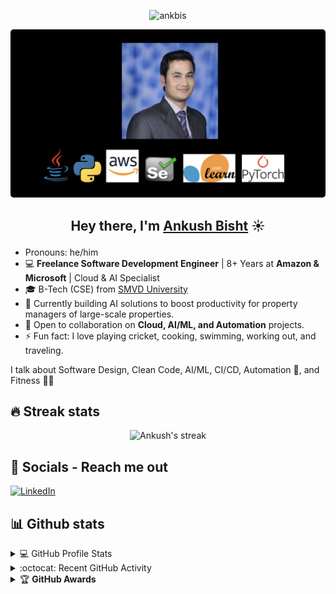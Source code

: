 <p align="center"> <img src="https://komarev.com/ghpvc/?username=ankbis" alt="ankbis" /> </p>

<a href="https://www.linkedin.com/in/ankushbisht/">
  <img src="https://github.com/ankbis/ankbis/blob/main/ankbis_github.png" style="border-radius:5px;" />
</a>

## <p align="center">Hey there, I'm [Ankush Bisht](https://www.linkedin.com/in/ankushbisht/) ☀️ </p>

- Pronouns: he/him
- :computer: **Freelance Software Development Engineer** | 8+ Years at **Amazon & Microsoft** | Cloud & AI Specialist
- :mortar_board: B-Tech (CSE) from [SMVD University](https://smvdu.ac.in/)
- 🌱 Currently building AI solutions to boost productivity for property managers of large-scale properties.
- 👯 Open to collaboration on **Cloud, AI/ML, and Automation** projects.
- ⚡ Fun fact: I love playing cricket, cooking, swimming, working out, and traveling.

<p>I talk about Software Design, Clean Code, AI/ML, CI/CD, Automation 🤖, and Fitness 🏃‍♂️</p>


## 🔥 Streak stats
<!-- GitHub Readme Streak Stats - https://github.com/DenverCoder1/github-readme-streak-stats -->
<p align="center">
    <img title="🔥 Get streak stats for your profile at git.io/streak-stats" alt="Ankush's streak" src="https://github-readme-streak-stats.herokuapp.com/?user=ankbis&theme=neon-dark&hide_border=true"/>
</p>



## 📱 Socials - Reach me out

[![LinkedIn](https://img.shields.io/badge/LinkedIn-0077B5?style=for-the-badge&logo=linkedin&logoColor=white)](https://www.linkedin.com/in/ankushbisht/)

## 📊 Github stats
<!-- https://github.com/anuraghazra/github-readme-stats -->
<details> 
  <summary>💻  GitHub Profile Stats</summary>
  <br/>
    <a href="https://github.com/anuraghazra/github-readme-stats"><img alt="Ankush's Github Stats" src="https://github-readme-stats.vercel.app/api?username=ankbis&show_icons=true&count_private=true&theme=react&hide_border=true&bg_color=1F222E&title_color=F85D7F&icon_color=F8D866" height="192px"/></a>
  <a href="https://github.com/anuraghazra/github-readme-stats"><img alt="Ankush's Top Languages" src="https://github-readme-stats.vercel.app/api/top-langs/?username=ankbis&langs_count=8&layout=compact&theme=react&hide_border=true&bg_color=1F222E&title_color=F85D7F&icon_color=F8D866" height="192px"/></a>
  <br/>
  <b>Note:</b> Top languages is only a metric of the languages my public code consists of and doesn't reflect experience or skill level.
</details>
<!-- https://github.com/ashutosh00710/github-readme-activity-graph -->
<details>
  <summary>:octocat:  Recent GitHub Activity</summary>
  <br/>
   <a href="https://github.com/ashutosh00710/github-readme-activity-graph"><img alt="Ankush's Activity Graph" src="https://activity-graph.herokuapp.com/graph?username=ankbis&custom_title=ankbis's%20Contribution%20Graph&bg_color=1F222E&color=F8D866&line=F85D7F&point=FFFFFF&hide_border=true" /></a>
  <br/>
</details>
<details>
    <summary>&#127942 <b>GitHub Awards</b></summary>
  
![Github Trophy](https://github-profile-trophy.vercel.app/?username=ankbis)
  
</details>
